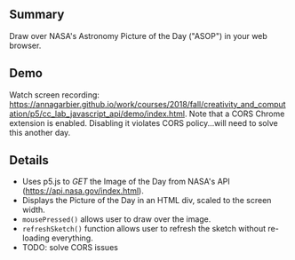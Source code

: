 ## Summary
Draw over NASA's Astronomy Picture of the Day ("ASOP") in your web browser.

## Demo
Watch screen recording: https://annagarbier.github.io/work/courses/2018/fall/creativity_and_computation/p5/cc_lab_javascript_api/demo/index.html. Note that a CORS Chrome extension is enabled. Disabling it violates CORS policy...will need to solve this another day.

## Details
* Uses p5.js to *GET* the Image of the Day from NASA's API (https://api.nasa.gov/index.html).
* Displays the Picture of the Day in an HTML div, scaled to the screen width.
* `mousePressed()` allows user to draw over the image.
* `refreshSketch()` function allows user to refresh the sketch without re-loading everything.
* TODO: solve CORS issues
